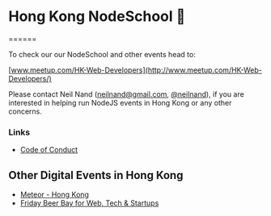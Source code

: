 # Hong Kong NodeSchool :city_sunset:
======

To check our our NodeSchool and other events head to:

[www.meetup.com/HK-Web-Developers](http://www.meetup.com/HK-Web-Developers/)


Please contact Neil Nand ([neilnand@gmail.com](mailto:neilnand@gmail.com), [@neilnand](http://www.twitter.com/neilnand)), if you are interested in helping run NodeJS events in Hong Kong or any other concerns.


### Links
- [Code of Conduct](codeofconduct-template.md)


## Other Digital Events in Hong Kong
- [Meteor - Hong Kong](http://www.meetup.com/Meteor-HK/)
- [Friday Beer Bay for Web, Tech & Startups](http://www.meetup.com/Friday-Beer-Bay-HH/)